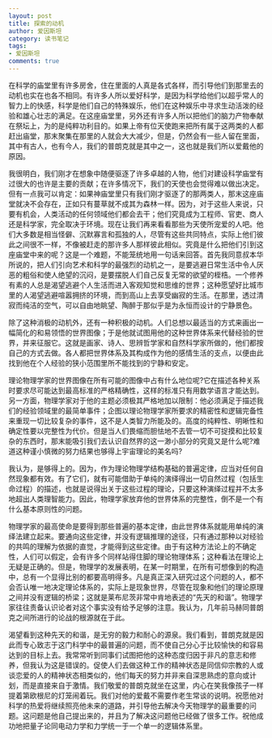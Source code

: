 ```yaml
---
layout: post
title: 探索的动机
author: 爱因斯坦
category: 读书笔记
tags:
- 爱因斯坦
comments: true
---
```


在科学的庙堂里有许多房舍，住在里面的人真是各式各样，而引导他们到那里去的动机也实在也各不相同。有许多人所以爱好科学，是因为科学给他们以超乎常人的智力上的快感，科学是他们自己的特殊娱乐，他们在这种娱乐中寻求生动活泼的经验和雄心壮志的满足。在这座庙堂里，另外还有许多人所以把他们的脑力产物奉献在祭坛上，为的是纯粹功利目的。如果上帝有位天使跑来把所有属于这两类的人都赶出庙堂，那末聚集在那里的人就会大大减少，但是，仍然会有一些人留在里面，其中有古人，也有今人，我们的普朗克就是其中之一，这也就是我们所以爱戴他的原因。

<!-- more -->

我很明白，我们刚才在想象中随便驱逐了许多卓越的人物，他们对建设科学庙堂有过很大的也许是主要的贡献；在许多情况下，我们的天使也会觉得难以做出决定。但有一点我可以肯定：如果神庙堂里只有我们刚才驱逐了的那两类人，那末这座庙堂就决不会存在，正如只有蔓草就不成其为森林一样。因为，对于这些人来说，只要有机会，人类活动的任何领域他们都会去干；他们究竟成为工程师、官吏、商人还是科学家，完全取决于环境。现在让我们再来看看那些为天使所宠爱的人吧。他们大多数是相当怪僻、沉默寡言和孤独的人，尽管有这些共同特点，实际上他们彼此之间很不一样，不像被赶走的那许多人那样彼此相似。究竟是什么把他们引到这座庙堂中来的呢？这是一个难题，不能笼统地用一句话来回答。首先我同意叔本华所说的，把人们引向艺术和科学的最强烈的动机之一，是要逃避日常生活中令人厌恶的粗俗和使人绝望的沉闷，是要摆脱人们自己反复无常的欲望的桎梏。一个修养有素的人总是渴望逃避个人生活而进入客观知觉和思维的世界；这种愿望好比城市里的人渴望逃避喧嚣拥挤的环境，而到高山上去享受幽寂的生活。在那里，透过清寂而纯洁的空气，可以自由地眺望、陶醉于那似乎是为永恒而设计的宁静景色。

除了这种消极的动机外，还有一种积极的动机。人们总想以最适当的方式来画出一幅简化的和易领悟的世界图像；于是他就试图用他的这种世界体系来代替经验的世界，并来征服它。这就是画家、诗人、思辨哲学家和自然科学家所做的，他们都按自己的方式去做。各人都把世界体系及其构成作为他的感情生活的支点，以便由此找到他在个人经验的狭小范围里所不能找到的宁静和安定。

理论物理学家的世界图像在所有可能的图像中占有什么地位呢?它在描述各种关系时要求尽可能达到最高标准的严格精确性，这样的标准只有用数学语言才能达到。另一方面，物理学家对于他的主题必须极其严格地加以限制：他必须满足于描述我们的经验领域里的最简单事件；企图以理论物理学家所要求的精密性和逻辑完备性来重现一切比较复杂的事件，这不是人类智力所能及的。高度的纯粹性、明晰性和确定性要以完整性为代价。但是当人们畏缩而胆怯地不去管一切不可捉摸和比较复杂的东西时，那末能吸引我们去认识自然界的这一渺小部分的究竟又是什么呢?难道这种谨小慎微的努力结果也够得上宇宙理论的美名吗?

我认为，是够得上的。因为，作为理论物理学结构基础的普遍定律，应当对任何自然现象都有效。有了它们，就有可能借助于单纯的演绎得出一切自然过程（包括生命过程）的描述，也就是说得出关于这些过程的理论，只要这种演绎过程并不太多地超出人类理智能力。因此，物理学家放弃他的世界体系的完整性，倒不是一个有什么基本原则性的问题。

物理学家的最高使命是要得到那些普遍的基本定律，由此世界体系就能用单纯的演绎法建立起来。要通向这些定律，并没有逻辑推理的途径，只有通过那种以对经验的共鸣的理解为依据的直觉，才能得到这些定律。由于有这种方法论上的不确定性，人们可以假定，会有许多个同样站得住脚的理论物理体系；这种看法在理论上无疑是正确的。但是，物理学的发展表明，在某一时期里，在所有可想像到的构造中，总有一个显得比别的都要高明得多。凡是真正深入研究过这个问题的人，都不会否认唯一地决定理论体系的，实际上是现象世界，尽管在现象和他们的理论原理之间并没有逻辑的桥梁；这就是莱布尼茨非常中肯地表述的“先天的和谐”。物理学家往往责备认识论者对这个事实没有给予足够的注意。我认为，几年前马赫同普朗克之间所进行的论战的根源就在于此。

渴望看到这种先天的和谐，是无穷的毅力和耐心的源泉。我们看到，普朗克就是因此而专心致志于这门科学中的最普遍的问题，而不使自己分心于比较愉快的和容易达到的目标上去。我常常听到同事们试图把他的这种态度归因于非凡的意志和修养，但我认为这是错误的。促使人们去做这种工作的精神状态是同信仰宗教的人或谈恋爱的人的精神状态相类似的，他们每天的努力并非来自深思熟虑的意向或计划，而是直接来自于激情。我们敬爱的普朗克就坐在这里，内心在笑我像孩子一样提着第欧根尼的灯笼闹着玩。我们对他的爱戴不需要作老生常谈的说明。祝愿他对科学的热爱将继续照亮他未来的道路，并引导他去解决今天物理学的最重要的问题。这问题是他自己提出来的，并且为了解决这问题他已经做了很多工作。祝他成功地把量子论同电动力学和力学统一于一个单一的逻辑体系里。
